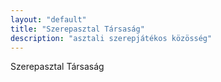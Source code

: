 ```yaml
---
layout: "default"
title: "Szerepasztal Társaság"
description: "asztali szerepjátékos közösség"
---
```


Szerepasztal Társaság
